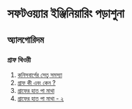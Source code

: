 # সফটওয়্যার ইঞ্জিনিয়ারিং পড়াশুনা

## অ্যালগোরিদম

### গ্রাফ থিওরী
1. [কনিসবার্গের সেতু সমস্যা](Graph_Algorithm/1._bridge_problem.md)
2. [গ্রাফ কী এবং কেন ?](Graph_Algorithm/2._Intro_to_graph.md)
3. [গ্রাফের হাত পা মাথা](Graph_Algorithm/3._graph_components.md)
4. [গ্রাফের হাত পা মাথা - ২](Graph_Algorithm/4._graph_components_2.md)
